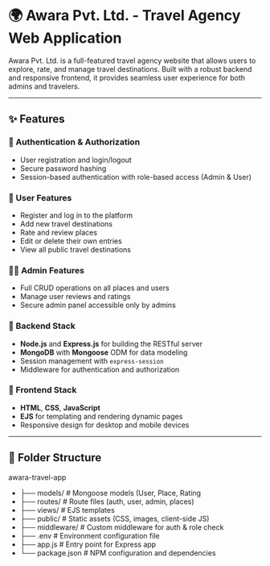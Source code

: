 # 🌍 Awara Pvt. Ltd. - Travel Agency Web Application

Awara Pvt. Ltd. is a full-featured travel agency website that allows users to explore, rate, and manage travel destinations. Built with a robust backend and responsive frontend, it provides seamless user experience for both admins and travelers.

---

## ✨ Features

### 🔐 Authentication & Authorization
- User registration and login/logout
- Secure password hashing
- Session-based authentication with role-based access (Admin & User)

### 👤 User Features
- Register and log in to the platform
- Add new travel destinations
- Rate and review places
- Edit or delete their own entries
- View all public travel destinations

### 🧑‍💼 Admin Features
- Full CRUD operations on all places and users
- Manage user reviews and ratings
- Secure admin panel accessible only by admins

### 🧱 Backend Stack
- **Node.js** and **Express.js** for building the RESTful server
- **MongoDB** with **Mongoose** ODM for data modeling
- Session management with `express-session`
- Middleware for authentication and authorization

### 🎨 Frontend Stack
- **HTML**, **CSS**, **JavaScript**
- **EJS** for templating and rendering dynamic pages
- Responsive design for desktop and mobile devices

---

## 📁 Folder Structure

 awara-travel-app
- ├── models/ # Mongoose models (User, Place, Rating
- ├── routes/ # Route files (auth, user, admin, places)
- ├── views/ # EJS templates
- ├── public/ # Static assets (CSS, images, client-side JS)
- ├── middleware/ # Custom middleware for auth & role check
- ├── .env # Environment configuration file
- ├── app.js # Entry point for Express app
- └── package.json # NPM configuration and dependencies
